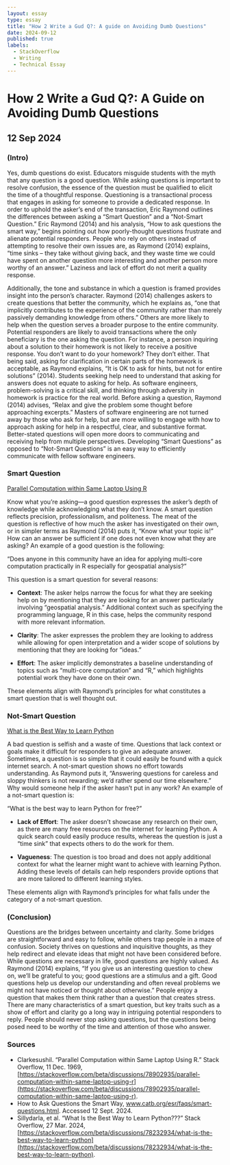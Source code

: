 ```yaml
---
layout: essay
type: essay
title: "How 2 Write a Gud Q?: A guide on Avoiding Dumb Questions"
date: 2024-09-12
published: true
labels:
  - StackOverflow
  - Writing
  - Technical Essay
---
```


# How 2 Write a Gud Q?: A Guide on Avoiding Dumb Questions

## 12 Sep 2024

### (Intro)
Yes, dumb questions do exist. Educators misguide students with the myth that any question is a good question. While asking questions is important to resolve confusion, the essence of the question must be qualified to elicit the time of a thoughtful response. Questioning is a transactional process that engages in asking for someone to provide a dedicated response. In order to uphold the asker’s end of the transaction, Eric Raymond outlines the differences between asking a “Smart Question” and a “Not-Smart Question.” Eric Raymond (2014) and his analysis, “How to ask questions the smart way,” begins pointing out how poorly-thought questions frustrate and alienate potential responders. People who rely on others instead of attempting to resolve their own issues are, as Raymond (2014) explains, “time sinks – they take without giving back, and they waste time we could have spent on another question more interesting and another person more worthy of an answer.” Laziness and lack of effort do not merit a quality response.

Additionally, the tone and substance in which a question is framed provides insight into the person’s character. Raymond (2014) challenges askers to create questions that better the community, which he explains as, “one that implicitly contributes to the experience of the community rather than merely passively demanding knowledge from others.” Others are more likely to help when the question serves a broader purpose to the entire community. Potential responders are likely to avoid transactions where the only beneficiary is the one asking the question. For instance, a person inquiring about a solution to their homework is not likely to receive a positive response. You don’t want to do your homework? They don’t either. That being said, asking for clarification in certain parts of the homework is acceptable, as Raymond explains, “It is OK to ask for hints, but not for entire solutions” (2014). Students seeking help need to understand that asking for answers does not equate to asking for help. As software engineers, problem-solving is a critical skill, and thinking through adversity in homework is practice for the real world. Before asking a question, Raymond (2014) advises, “Relax and give the problem some thought before approaching excerpts.” Masters of software engineering are not turned away by those who ask for help, but are more willing to engage with how to approach asking for help in a respectful, clear, and substantive format. Better-stated questions will open more doors to communicating and receiving help from multiple perspectives. Developing “Smart Questions” as opposed to “Not-Smart Questions” is an easy way to efficiently communicate with fellow software engineers.

### Smart Question
[Parallel Computation within Same Laptop Using R](https://stackoverflow.com/beta/discussions/78902935/parallel-computation-within-same-laptop-using-r)

Know what you’re asking—a good question expresses the asker’s depth of knowledge while acknowledging what they don’t know. A smart question reflects precision, professionalism, and politeness. The meat of the question is reflective of how much the asker has investigated on their own, or in simpler terms as Raymond (2014) puts it, “Know what your topic is!” How can an answer be sufficient if one does not even know what they are asking? An example of a good question is the following:

“Does anyone in this community have an idea for applying multi-core computation practically in R especially for geospatial analysis?”

This question is a smart question for several reasons:

- **Context**: The asker helps narrow the focus for what they are seeking help on by mentioning that they are looking for an answer particularly involving “geospatial analysis.” Additional context such as specifying the programming language, R in this case, helps the community respond with more relevant information.
  
- **Clarity**: The asker expresses the problem they are looking to address while allowing for open interpretation and a wider scope of solutions by mentioning that they are looking for “ideas.”
  
- **Effort**: The asker implicitly demonstrates a baseline understanding of topics such as “multi-core computation” and “R,” which highlights potential work they have done on their own.

These elements align with Raymond’s principles for what constitutes a smart question that is well thought out.

### Not-Smart Question
[What is the Best Way to Learn Python](https://stackoverflow.com/beta/discussions/78232934/what-is-the-best-way-to-learn-python)

A bad question is selfish and a waste of time. Questions that lack context or goals make it difficult for responders to give an adequate answer. Sometimes, a question is so simple that it could easily be found with a quick internet search. A not-smart question shows no effort towards understanding. As Raymond puts it, “Answering questions for careless and sloppy thinkers is not rewarding; we’d rather spend our time elsewhere.” Why would someone help if the asker hasn’t put in any work? An example of a not-smart question is:

“What is the best way to learn Python for free?”

- **Lack of Effort**: The asker doesn’t showcase any research on their own, as there are many free resources on the internet for learning Python. A quick search could easily produce results, whereas the question is just a “time sink” that expects others to do the work for them.
  
- **Vagueness**: The question is too broad and does not apply additional context for what the learner might want to achieve with learning Python. Adding these levels of details can help responders provide options that are more tailored to different learning styles.

These elements align with Raymond’s principles for what falls under the category of a not-smart question.

### (Conclusion)
Questions are the bridges between uncertainty and clarity. Some bridges are straightforward and easy to follow, while others trap people in a maze of confusion. Society thrives on questions and inquisitive thoughts, as they help redirect and elevate ideas that might not have been considered before. While questions are necessary in life, good questions are highly valued. As Raymond (2014) explains, “If you give us an interesting question to chew on, we’ll be grateful to you; good questions are a stimulus and a gift. Good questions help us develop our understanding and often reveal problems we might not have noticed or thought about otherwise.” People enjoy a question that makes them think rather than a question that creates stress. There are many characteristics of a smart question, but key traits such as a show of effort and clarity go a long way in intriguing potential responders to reply. People should never stop asking questions, but the questions being posed need to be worthy of the time and attention of those who answer.

### Sources
- Clarkesushil. “Parallel Computation within Same Laptop Using R.” Stack Overflow, 11 Dec. 1969, [https://stackoverflow.com/beta/discussions/78902935/parallel-computation-within-same-laptop-using-r](https://stackoverflow.com/beta/discussions/78902935/parallel-computation-within-same-laptop-using-r).
- How to Ask Questions the Smart Way, www.catb.org/esr/faqs/smart-questions.html. Accessed 12 Sept. 2024.
- Sillydarla, et al. “What Is the Best Way to Learn Python???” Stack Overflow, 27 Mar. 2024, [https://stackoverflow.com/beta/discussions/78232934/what-is-the-best-way-to-learn-python](https://stackoverflow.com/beta/discussions/78232934/what-is-the-best-way-to-learn-python).


